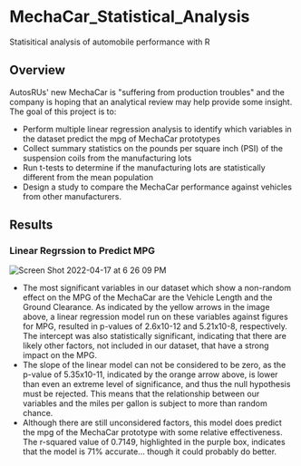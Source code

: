 # MechaCar_Statistical_Analysis
Statisitical analysis of automobile performance with R
## Overview
AutosRUs' new MechaCar is "suffering from production troubles" and the company is hoping that an analytical review may help provide some insight. The goal of this project is to:
- Perform multiple linear regression analysis to identify which variables in the dataset predict the mpg of MechaCar prototypes
- Collect summary statistics on the pounds per square inch (PSI) of the suspension coils from the manufacturing lots
- Run t-tests to determine if the manufacturing lots are statistically different from the mean population
- Design a study to compare the MechaCar performance against vehicles from other manufacturers.
## Results
### Linear Regrssion to Predict MPG

![Screen Shot 2022-04-17 at 6 26 09 PM](https://user-images.githubusercontent.com/95242493/163738433-04555830-d08e-40d8-ba42-71de6549ed43.png)
- The most significant variables in our dataset which show a non-random effect on the MPG of the MechaCar are the Vehicle Length and the Ground Clearance. As indicated by the yellow arrows in the image above, a linear regression model run on these variables against figures for MPG, resulted in p-values of 2.6x10-12 and 5.21x10-8, respectively. The intercept was also statistically significant, indicating that there are likely other factors, not included in our dataset, that have a strong impact on the MPG.
- The slope of the linear model can not be considered to be zero, as the p-value of 5.35x10-11, indicated by the orange arrow above, is lower than even an extreme level of significance, and thus the null hypothesis must be rejected. This means that the relationship between our variables and the miles per gallon is subject to more than random chance.
- Although there are still unconsidered factors, this model does predict the mpg of the MechaCar prototype with some relative effectiveness. The r-squared value of 0.7149, highlighted in the purple box, indicates that the model is 71% accurate... though it could probably do better.
